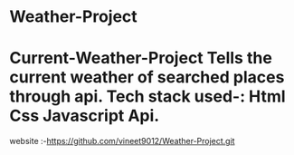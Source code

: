 # Weather-Project
# Current-Weather-Project Tells the current weather of searched places through api. Tech stack used-: Html Css Javascript Api.
website :-https://github.com/vineet9012/Weather-Project.git
